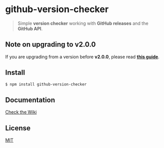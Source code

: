 # github-version-checker
> Simple **version checker** working with **GitHub releases** and the **GitHub API**.

## Note on upgrading to **v2.0.0**
If you are upgrading from a version before **v2.0.0**, please read [**this guide**](MIGRATING-TO-2.0.0.md).

## Install
```bash
$ npm install github-version-checker
```

## Documentation
[Check the Wiki](https://github.com/axelrindle/github-version-checker/wiki)

## License
[MIT](LICENSE)
